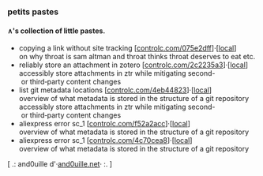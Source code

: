 ### petits pastes

#### ∧'s collection of little pastes.

- copying a link without site tracking \[[controlc.com/075e2dff](https://controlc.com/075e2dff)\]·\[[local](https://raw.githubusercontent.com/santosoj/petitspastes/main/storage/copying_a_link_without_site_tracking__20240203.txt)\]  
on why throat is sam altman and throat thinks throat deserves to eat etc.
- reliably store an attachment in zotero \[[controlc.com/2c2235a3](https://controlc.com/2c2235a3)\]·\[[local](https://raw.githubusercontent.com/santosoj/petitspastes/main/storage/reliably_store_attachment_in_zotero__20240203.txt)\]  
accessibly store attachments in ztr while mitigating second- or third‑party content changes
- list git metadata locations \[[controlc.com/4eb44823](https://controlc.com/4eb44823)\]·\[[local](https://raw.githubusercontent.com/santosoj/petitspastes/main/storage/list_git_metadata_locations__20240203.txt)\]  
overview of what metadata is stored in the structure of a git repository
accessibly store attachments in ztr while mitigating second- or third‑party content changes
- aliexpress error sc_1 \[[controlc.com/f52a2acc](https://controlc.com/f52a2acc)\]·\[[local](https://raw.githubusercontent.com/santosoj/petitspastes/main/storage/aliexpress_error_sc_1__20240206.txt)\]  
overview of what metadata is stored in the structure of a git repository
- aliexpress error sc_1 \[[controlc.com/4c70cea8](https://controlc.com/4c70cea8)\]·\[[local](https://raw.githubusercontent.com/santosoj/petitspastes/main/storage/install_linux_on_macbook__20240206.txt)\]  
overview of what metadata is stored in the structure of a git repository

\[ .: and0uille d'·[and0uille.net](https://and0uille.net)· :. \]
